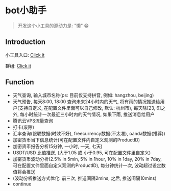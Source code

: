 # bot小助手

> 开发这个小工具的源动力是: "懒" 😁

## Introduction
  小工具入口: [Click it](https://t.me/mh5l7760_msg_bot)

  群组: [Click it](https://t.me/joinchat/WPfiERfoj6wzMGY5)

## Function
- 天气查询, 输入城市名称(ps: 目前仅支持拼音, 例如: hangzhou, beijing)
- 天气预告, 每天8:00, 18:00 查询未来24小时内的天气, 将有雨的情况推送给用户(支持自定义, 在配置文件里面可以自己修改, 默认: 杭州市), 每天除[23, 6]之外, 每小时统计一次最近三小时内的天气情况, 如果下雨, 推送消息给用户
- 腾讯云VPS流量查询
- 打卡(废除)
- 汇率查询(银联数据(时效不好), freecurrency数据(不太准), oanda数据(推荐))
- 加密货币当下信息统计(可在配置文件内自定义观测的ProductID)
- 加密货币报告分析(5分钟, 一小时, 一天, 七天)
- USDT/USD 比值推送, (大于1.05 或 小于0.95, 可在配置文件里自定义)
- 加密货币波动分析(2.5% in 5min, 5% in 1hour, 10% in 1day, 20% in 7day, 可在配置文件里面自定义观测的ProductID), 每分钟统计一次, 波动超过设定数值将会推送
- (波动分析推送方式优化: 前三次, 推送间隔2mins, 之后, 推送间隔10mins)
- continue